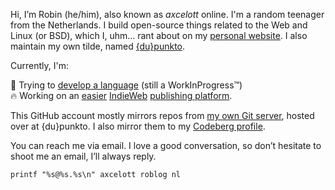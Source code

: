 Hi, I’m Robin (he/him), also known as *axcelott* online. I'm a random teenager from the Netherlands. I build open-source things related to the Web and Linux (or BSD), which I, uhm... rant about on my [personal website](https://geheimesite.nl). I also maintain my own tilde, named [{du}punkto](https://dupunkto.org). 

Currently, I'm:

🌱 Trying to [develop a language](https://git.dupunkto.org/axcelott/signo) (still a WorkInProgress™)  
🔥 Working on an [easier](https://gilest.org/indie-easy.html) [IndieWeb](https://indieweb.org) [publishing platform](https://git.dupunkto.org/dupunkto/pubb).

This GitHub account mostly mirrors repos from [my own Git server](https://git.dupunkto.org), hosted over at {du}punkto. I also mirror them to my [Codeberg profile](https://codeberg.org/RobinBoers).
 
You can reach me via email. I love a good conversation, so don’t hesitate to shoot me an email, I’ll always reply.

    printf "%s@%s.%s\n" axcelott roblog nl 
